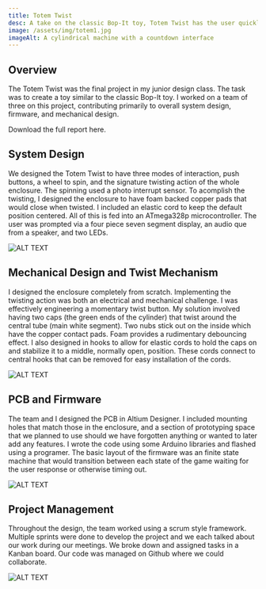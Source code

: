 ```yaml
---
title: Totem Twist
desc: A take on the classic Bop-It toy, Totem Twist has the user quickly perform one of three randomized tasks at an ever increasing pace.
image: /assets/img/totem1.jpg
imageAlt: A cylindrical machine with a countdown interface
---
```


## Overview

The Totem Twist was the final project in my junior design class. The task was to create a toy similar to the classic Bop-It toy. I worked on a team of three on this project, contributing primarily to overall system design, firmware, and mechanical design.

Download the full report here.

## System Design

We designed the Totem Twist to have three modes of interaction, push buttons, a wheel to spin, and the signature twisting action of the whole enclosure. The spinning used a photo interrupt sensor. To acomplish the twisting, I designed the enclosure to have foam backed copper pads that would close when twisted. I included an elastic cord to keep the default position centered. All of this is fed into an ATmega328p microcontroller. The user was prompted via a four piece seven segment display, an audio que from a speaker, and two LEDs.

![ALT TEXT](/assets/img/totem1.jpg)

## Mechanical Design and Twist Mechanism

I designed the enclosure completely from scratch. Implementing the twisting action was both an electrical and mechanical challenge. I was effectively engineering a momentary twist button. My solution involved having two caps (the green ends of the cylinder) that twist around the central tube (main white segment). Two nubs stick out on the inside which have the copper contact pads. Foam provides a rudimentary debouncing effect. I also designed in hooks to allow for elastic cords to hold the caps on and stabilize it to a middle, normally open, position. These cords connect to central hooks that can be removed for easy installation of the cords.

![ALT TEXT](/assets/img/totem2.png)

## PCB and Firmware

The team and I designed the PCB in Altium Designer. I included mounting holes that match those in the enclosure, and a section of prototyping space that we planned to use should we have forgotten anything or wanted to later add any features. I wrote the code using some Arduino libraries and flashed using a programer. The basic layout of the firmware was an finite state machine that would transition between each state of the game waiting for the user response or otherwise timing out.

![ALT TEXT](/assets/img/totem3.png)

## Project Management

Throughout the design, the team worked using a scrum style framework. Multiple sprints were done to develop the project and we each talked about our work during our meetings. We broke down and assigned tasks in a Kanban board. Our code was managed on Github where we could collaborate.

![ALT TEXT](/assets/img/totem4.png)
